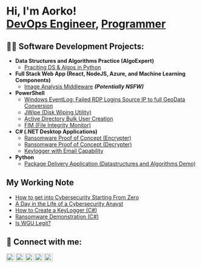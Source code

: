 <h1>Hi, I'm Aorko! <br/><a href="https://github.com/mmaorko">DevOps Engineer</a>, <a href="https://www.linkedin.com/in/mmaorko/">Programmer</a>

<h2>👨‍💻 Software Development Projects:</h2>

- <b>Data Structures and Algorithms Practice (AlgoExpert)</b>
  - [Praciting DS & Algos in Python](https://github.com/mmaorko)
- <b>Full Stack Web App (React, NodeJS, Azure, and Machine Learning Components)</b>
  - [Image Analysis Middleware](https://github.com/mmaorko) <b><i>(Potentially NSFW)</b></i>
- <b>PowerShell</b>
  - [Windows EventLog: Failed RDP Logins Source IP to full GeoData Conversion](https://github.com/mmaorko/)
  - [JWipe (Disk Wiping Utility)](https://github.com/mmaorko)
  - [Active Directory Bulk User Creation](https://github.com/mmaorko)
  - [FIM (File Integrity Monitor)](https://github.com/mmaorko)
- <b>C# (.NET Desktop Applications)</b>
  - [Ransomware Proof of Concept (Encrypter)](https://github.com/mmaorko)
  - [Ransomware Proof of Concept (Decrypter)](https://github.com/mmaorko)
  - [Keylogger with Email Capability](https://github.com/mmaorko)
- <b>Python</b>
  - [Package Delivery Application (Datastructures and Algorithms Demo)](https://github.com/mmaorko)

<h2>My Working Note</h2>

- [How to get into Cybersecurity Starting From Zero](https://www.medium.com/mmaorko)
- [A Day in the Life of a Cybersecurity Anayst](https://www.medium.com/mmaorko)
- [How to Create a KeyLogger (C#)](https://www.medium.com/mmaorko)
- [Ransomware Demonstration (C#)](https://www.medium.com/mmaorko)
- [Is WGU Legit?](https://www.medium.com/mmaorko)


<h2> 🤳 Connect with me:</h2>

[<img align="left" alt="MithunMondalAorko | LinkedIn" width="22px" src="https://cdn.jsdelivr.net/npm/simple-icons@v3/icons/linkedin.svg" />][linkedin]
[<img align="left" alt="MithunMondalAorko | Github" width="22px" src="https://cdn.jsdelivr.net/npm/simple-icons@3.13.0/icons/github.svg" />][github]
[<img align="left" alt="MithunMondalAorko | dev" width="22px" src="https://github.com/FortAwesome/Font-Awesome/blob/6.x/svgs/brands/dev.svg" />][dev]
[<img align="left" alt="MithunMondalAorko | Medium" width="22px" src="https://cdn.jsdelivr.net/npm/simple-icons@3.13.0/icons/medium.svg" />][medium]
[<img align="left" alt="MithunMondalAorko | Twitter" width="22px" src="https://cdn.jsdelivr.net/npm/simple-icons@3.13.0/icons/twitter.svg" />][twitter]

[linkedin]: https://linkedin.com/in/mithunaorko
[github]: https://www.github.com/mmaorko
[dev]: https://www.dev.to/mmaorko
[medium]: https://www.medium.com/@mmaorko
[twitter]: https://twitter.com/aorko12


<!--
**mithunaorko/MithunMondalAorko** is a ✨ _special_ ✨ repository because its `README.md` (this file) appears on your GitHub profile.

Here are some ideas to get you started:

- 🔭 I’m currently working on ...
- 🌱 I’m currently learning ...
- 👯 I’m looking to collaborate on ...
- 🤔 I’m looking for help with ...
- 💬 Ask me about ...
- 📫 How to reach me: ...
- 😄 Pronouns: ...
- ⚡ Fun fact: ...
-->
